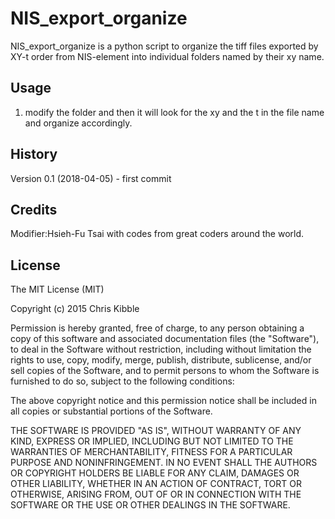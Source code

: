# NIS_export_organize
NIS_export_organize is a python script to organize the tiff files exported by XY-t order from NIS-element into individual folders named by their xy name.

## Usage
 
1. modify the folder and then it will look for the xy and the t in the file name and organize accordingly.
 
## History
 
Version 0.1 (2018-04-05) - first commit
 
## Credits

Modifier:Hsieh-Fu Tsai
with codes from great coders around the world.
 
## License
 
The MIT License (MIT)

Copyright (c) 2015 Chris Kibble

Permission is hereby granted, free of charge, to any person obtaining a copy of this software and associated documentation files (the "Software"), to deal in the Software without restriction, including without limitation the rights to use, copy, modify, merge, publish, distribute, sublicense, and/or sell copies of the Software, and to permit persons to whom the Software is furnished to do so, subject to the following conditions:

The above copyright notice and this permission notice shall be included in all copies or substantial portions of the Software.

THE SOFTWARE IS PROVIDED "AS IS", WITHOUT WARRANTY OF ANY KIND, EXPRESS OR IMPLIED, INCLUDING BUT NOT LIMITED TO THE WARRANTIES OF MERCHANTABILITY, FITNESS FOR A PARTICULAR PURPOSE AND NONINFRINGEMENT. IN NO EVENT SHALL THE AUTHORS OR COPYRIGHT HOLDERS BE LIABLE FOR ANY CLAIM, DAMAGES OR OTHER LIABILITY, WHETHER IN AN ACTION OF CONTRACT, TORT OR OTHERWISE, ARISING FROM, OUT OF OR IN CONNECTION WITH THE SOFTWARE OR THE USE OR OTHER DEALINGS IN THE SOFTWARE.

